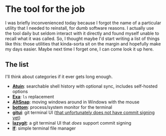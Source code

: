 # The tool for the job

I was briefly inconvenienced today because I forgot the name of a particular utility that I needed to reinstall, for dumb software reasons. I actually use the tool daily but seldom interact with it directly and found myself unable to recall what it was called. So, I thought maybe I'd start writing a list of things like this: those utilities that kinda-sorta sit on the margin and hopefully make my days easier. Maybe next time I forget one, I can come look it up here.

## The list

I'll think about categories if it ever gets long enough.

- **[Atuin](https://atuin.sh/)**: searchable shell history with optional sync, includes self-hosted options
- **[Exa](https://the.exa.website/)**: `ls` replacement
- **[AltSnap](https://github.com/RamonUnch/AltSnap)**: moving windows around in Windows with the mouse
- **[bottom](https://github.com/kz6fittycent/bottom)**: process/system monitor for the terminal
- **[gitui](https://github.com/extrawurst/gitui)**: git terminal UI ([that unfortunately does not have commit signing yet](https://github.com/extrawurst/gitui/issues/1149))
- **[lazygit](https://github.com/jesseduffield/lazygit/)**: a git terminal UI that _does_ support commit signing
- **[lf](https://github.com/gokcehan/lf)**: simple terminal file manager
